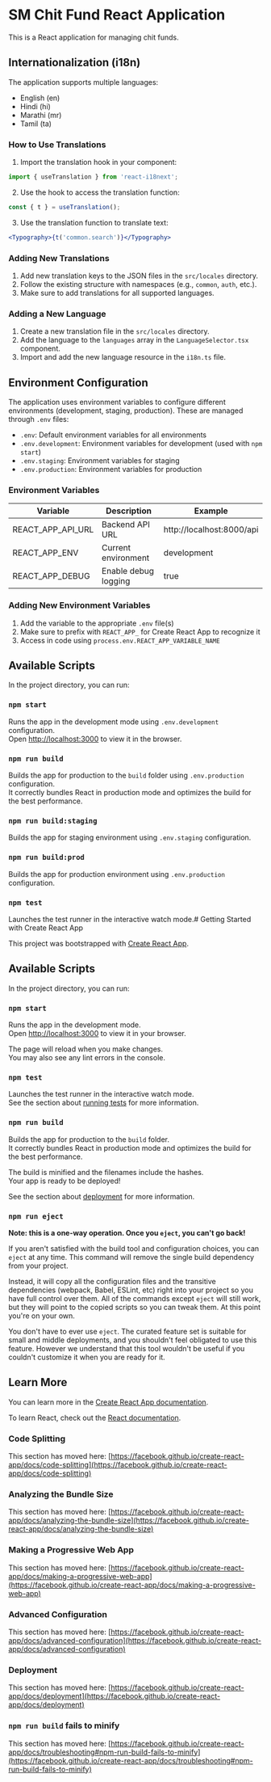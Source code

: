 # SM Chit Fund React Application

This is a React application for managing chit funds.

## Internationalization (i18n)

The application supports multiple languages:
- English (en)
- Hindi (hi)
- Marathi (mr)
- Tamil (ta)

### How to Use Translations

1. Import the translation hook in your component:
```jsx
import { useTranslation } from 'react-i18next';
```

2. Use the hook to access the translation function:
```jsx
const { t } = useTranslation();
```

3. Use the translation function to translate text:
```jsx
<Typography>{t('common.search')}</Typography>
```

### Adding New Translations

1. Add new translation keys to the JSON files in the `src/locales` directory.
2. Follow the existing structure with namespaces (e.g., `common`, `auth`, etc.).
3. Make sure to add translations for all supported languages.

### Adding a New Language

1. Create a new translation file in the `src/locales` directory.
2. Add the language to the `languages` array in the `LanguageSelector.tsx` component.
3. Import and add the new language resource in the `i18n.ts` file.

## Environment Configuration

The application uses environment variables to configure different environments (development, staging, production). These are managed through `.env` files:

- `.env`: Default environment variables for all environments
- `.env.development`: Environment variables for development (used with `npm start`)
- `.env.staging`: Environment variables for staging
- `.env.production`: Environment variables for production

### Environment Variables

| Variable | Description | Example |
|----------|-------------|---------|
| REACT_APP_API_URL | Backend API URL | http://localhost:8000/api |
| REACT_APP_ENV | Current environment | development |
| REACT_APP_DEBUG | Enable debug logging | true |

### Adding New Environment Variables

1. Add the variable to the appropriate `.env` file(s)
2. Make sure to prefix with `REACT_APP_` for Create React App to recognize it
3. Access in code using `process.env.REACT_APP_VARIABLE_NAME`

## Available Scripts

In the project directory, you can run:

### `npm start`

Runs the app in the development mode using `.env.development` configuration.\
Open [http://localhost:3000](http://localhost:3000) to view it in the browser.

### `npm run build`

Builds the app for production to the `build` folder using `.env.production` configuration.\
It correctly bundles React in production mode and optimizes the build for the best performance.

### `npm run build:staging`

Builds the app for staging environment using `.env.staging` configuration.

### `npm run build:prod`

Builds the app for production environment using `.env.production` configuration.

### `npm test`

Launches the test runner in the interactive watch mode.# Getting Started with Create React App

This project was bootstrapped with [Create React App](https://github.com/facebook/create-react-app).

## Available Scripts

In the project directory, you can run:

### `npm start`

Runs the app in the development mode.\
Open [http://localhost:3000](http://localhost:3000) to view it in your browser.

The page will reload when you make changes.\
You may also see any lint errors in the console.

### `npm test`

Launches the test runner in the interactive watch mode.\
See the section about [running tests](https://facebook.github.io/create-react-app/docs/running-tests) for more information.

### `npm run build`

Builds the app for production to the `build` folder.\
It correctly bundles React in production mode and optimizes the build for the best performance.

The build is minified and the filenames include the hashes.\
Your app is ready to be deployed!

See the section about [deployment](https://facebook.github.io/create-react-app/docs/deployment) for more information.

### `npm run eject`

**Note: this is a one-way operation. Once you `eject`, you can't go back!**

If you aren't satisfied with the build tool and configuration choices, you can `eject` at any time. This command will remove the single build dependency from your project.

Instead, it will copy all the configuration files and the transitive dependencies (webpack, Babel, ESLint, etc) right into your project so you have full control over them. All of the commands except `eject` will still work, but they will point to the copied scripts so you can tweak them. At this point you're on your own.

You don't have to ever use `eject`. The curated feature set is suitable for small and middle deployments, and you shouldn't feel obligated to use this feature. However we understand that this tool wouldn't be useful if you couldn't customize it when you are ready for it.

## Learn More

You can learn more in the [Create React App documentation](https://facebook.github.io/create-react-app/docs/getting-started).

To learn React, check out the [React documentation](https://reactjs.org/).

### Code Splitting

This section has moved here: [https://facebook.github.io/create-react-app/docs/code-splitting](https://facebook.github.io/create-react-app/docs/code-splitting)

### Analyzing the Bundle Size

This section has moved here: [https://facebook.github.io/create-react-app/docs/analyzing-the-bundle-size](https://facebook.github.io/create-react-app/docs/analyzing-the-bundle-size)

### Making a Progressive Web App

This section has moved here: [https://facebook.github.io/create-react-app/docs/making-a-progressive-web-app](https://facebook.github.io/create-react-app/docs/making-a-progressive-web-app)

### Advanced Configuration

This section has moved here: [https://facebook.github.io/create-react-app/docs/advanced-configuration](https://facebook.github.io/create-react-app/docs/advanced-configuration)

### Deployment

This section has moved here: [https://facebook.github.io/create-react-app/docs/deployment](https://facebook.github.io/create-react-app/docs/deployment)

### `npm run build` fails to minify

This section has moved here: [https://facebook.github.io/create-react-app/docs/troubleshooting#npm-run-build-fails-to-minify](https://facebook.github.io/create-react-app/docs/troubleshooting#npm-run-build-fails-to-minify)
